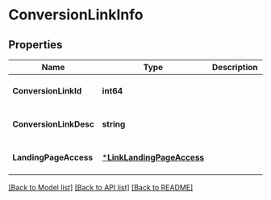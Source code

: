 # ConversionLinkInfo

## Properties
Name | Type | Description | Notes
------------ | ------------- | ------------- | -------------
**ConversionLinkId** | **int64** |  | [optional] [default to null]
**ConversionLinkDesc** | **string** |  | [optional] [default to null]
**LandingPageAccess** | [***LinkLandingPageAccess**](link_landing_page_access.md) |  | [optional] [default to null]

[[Back to Model list]](../README.md#documentation-for-models) [[Back to API list]](../README.md#documentation-for-api-endpoints) [[Back to README]](../README.md)


